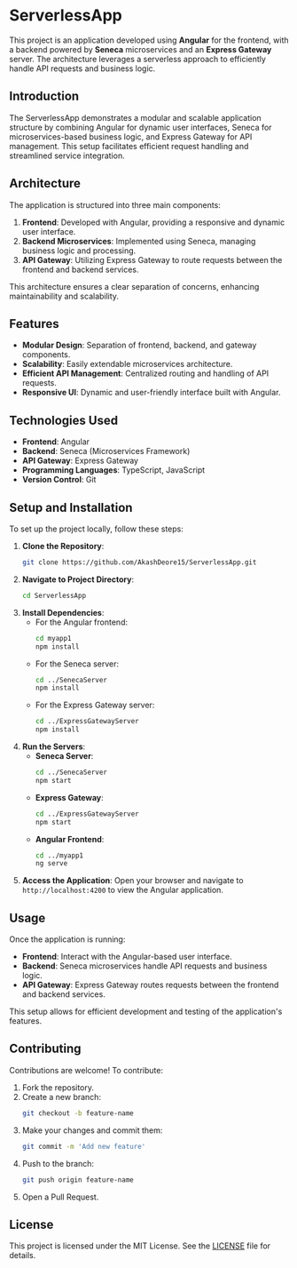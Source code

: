 # ServerlessApp

This project is an application developed using **Angular** for the frontend, with a backend powered by **Seneca** microservices and an **Express Gateway** server. The architecture leverages a serverless approach to efficiently handle API requests and business logic.

## Introduction

The ServerlessApp demonstrates a modular and scalable application structure by combining Angular for dynamic user interfaces, Seneca for microservices-based business logic, and Express Gateway for API management. This setup facilitates efficient request handling and streamlined service integration.

## Architecture

The application is structured into three main components:

1. **Frontend**: Developed with Angular, providing a responsive and dynamic user interface.
2. **Backend Microservices**: Implemented using Seneca, managing business logic and processing.
3. **API Gateway**: Utilizing Express Gateway to route requests between the frontend and backend services.

This architecture ensures a clear separation of concerns, enhancing maintainability and scalability.

## Features

- **Modular Design**: Separation of frontend, backend, and gateway components.
- **Scalability**: Easily extendable microservices architecture.
- **Efficient API Management**: Centralized routing and handling of API requests.
- **Responsive UI**: Dynamic and user-friendly interface built with Angular.

## Technologies Used

- **Frontend**: Angular
- **Backend**: Seneca (Microservices Framework)
- **API Gateway**: Express Gateway
- **Programming Languages**: TypeScript, JavaScript
- **Version Control**: Git

## Setup and Installation

To set up the project locally, follow these steps:

1. **Clone the Repository**:
   ```bash
   git clone https://github.com/AkashDeore15/ServerlessApp.git
   ```
2. **Navigate to Project Directory**:
   ```bash
   cd ServerlessApp
   ```
3. **Install Dependencies**:
   - For the Angular frontend:
     ```bash
     cd myapp1
     npm install
     ```
   - For the Seneca server:
     ```bash
     cd ../SenecaServer
     npm install
     ```
   - For the Express Gateway server:
     ```bash
     cd ../ExpressGatewayServer
     npm install
     ```
4. **Run the Servers**:
   - **Seneca Server**:
     ```bash
     cd ../SenecaServer
     npm start
     ```
   - **Express Gateway**:
     ```bash
     cd ../ExpressGatewayServer
     npm start
     ```
   - **Angular Frontend**:
     ```bash
     cd ../myapp1
     ng serve
     ```
5. **Access the Application**:
   Open your browser and navigate to `http://localhost:4200` to view the Angular application.

## Usage

Once the application is running:

- **Frontend**: Interact with the Angular-based user interface.
- **Backend**: Seneca microservices handle API requests and business logic.
- **API Gateway**: Express Gateway routes requests between the frontend and backend services.

This setup allows for efficient development and testing of the application's features.

## Contributing

Contributions are welcome! To contribute:

1. Fork the repository.
2. Create a new branch:
   ```bash
   git checkout -b feature-name
   ```
3. Make your changes and commit them:
   ```bash
   git commit -m 'Add new feature'
   ```
4. Push to the branch:
   ```bash
   git push origin feature-name
   ```
5. Open a Pull Request.

## License

This project is licensed under the MIT License. See the [LICENSE](LICENSE) file for details.

